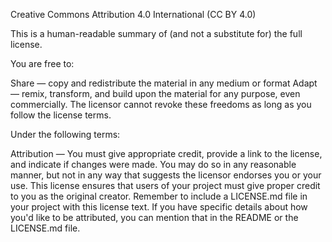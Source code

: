 Creative Commons Attribution 4.0 International (CC BY 4.0)

This is a human-readable summary of (and not a substitute for) the full license.

You are free to:

Share — copy and redistribute the material in any medium or format
Adapt — remix, transform, and build upon the material
for any purpose, even commercially.
The licensor cannot revoke these freedoms as long as you follow the license terms.

Under the following terms:

Attribution — You must give appropriate credit, provide a link to the license, and indicate if changes were made. You may do so in any reasonable manner, but not in any way that suggests the licensor endorses you or your use.
This license ensures that users of your project must give proper credit to you as the original creator. Remember to include a LICENSE.md file in your project with this license text. If you have specific details about how you'd like to be attributed, you can mention that in the README or the LICENSE.md file.
